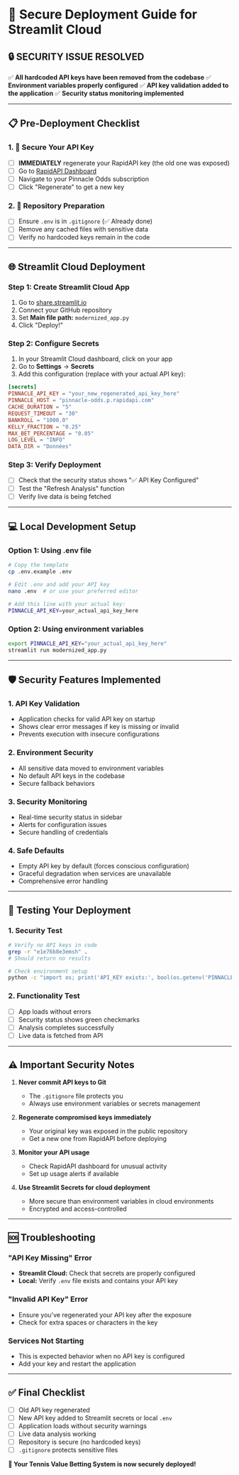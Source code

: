 # 🚀 Secure Deployment Guide for Streamlit Cloud

## 🔒 SECURITY ISSUE RESOLVED

✅ **All hardcoded API keys have been removed from the codebase**
✅ **Environment variables properly configured**
✅ **API key validation added to the application**
✅ **Security status monitoring implemented**

---

## 📋 Pre-Deployment Checklist

### 1. 🔑 Secure Your API Key
- [ ] **IMMEDIATELY** regenerate your RapidAPI key (the old one was exposed)
- [ ] Go to [RapidAPI Dashboard](https://rapidapi.com/developer/dashboard)
- [ ] Navigate to your Pinnacle Odds subscription
- [ ] Click "Regenerate" to get a new key

### 2. 📂 Repository Preparation
- [ ] Ensure `.env` is in `.gitignore` (✅ Already done)
- [ ] Remove any cached files with sensitive data
- [ ] Verify no hardcoded keys remain in the code

---

## 🌐 Streamlit Cloud Deployment

### Step 1: Create Streamlit Cloud App
1. Go to [share.streamlit.io](https://share.streamlit.io)
2. Connect your GitHub repository
3. Set **Main file path:** `modernized_app.py`
4. Click "Deploy!"

### Step 2: Configure Secrets
1. In your Streamlit Cloud dashboard, click on your app
2. Go to **Settings** → **Secrets**
3. Add this configuration (replace with your actual API key):

```toml
[secrets]
PINNACLE_API_KEY = "your_new_regenerated_api_key_here"
PINNACLE_HOST = "pinnacle-odds.p.rapidapi.com"
CACHE_DURATION = "5"
REQUEST_TIMEOUT = "30"
BANKROLL = "1000.0"
KELLY_FRACTION = "0.25"
MAX_BET_PERCENTAGE = "0.05"
LOG_LEVEL = "INFO"
DATA_DIR = "Données"
```

### Step 3: Verify Deployment
- [ ] Check that the security status shows "✅ API Key Configured"
- [ ] Test the "Refresh Analysis" function
- [ ] Verify live data is being fetched

---

## 💻 Local Development Setup

### Option 1: Using .env file
```bash
# Copy the template
cp .env.example .env

# Edit .env and add your API key
nano .env  # or use your preferred editor

# Add this line with your actual key:
PINNACLE_API_KEY=your_actual_api_key_here
```

### Option 2: Using environment variables
```bash
export PINNACLE_API_KEY="your_actual_api_key_here"
streamlit run modernized_app.py
```

---

## 🛡️ Security Features Implemented

### 1. **API Key Validation**
- Application checks for valid API key on startup
- Shows clear error messages if key is missing or invalid
- Prevents execution with insecure configurations

### 2. **Environment Security**
- All sensitive data moved to environment variables
- No default API keys in the codebase
- Secure fallback behaviors

### 3. **Security Monitoring**  
- Real-time security status in sidebar
- Alerts for configuration issues
- Secure handling of credentials

### 4. **Safe Defaults**
- Empty API key by default (forces conscious configuration)
- Graceful degradation when services are unavailable
- Comprehensive error handling

---

## 🧪 Testing Your Deployment

### 1. **Security Test**
```bash
# Verify no API keys in code
grep -r "e1e76b8e3emsh" . 
# Should return no results

# Check environment setup
python -c "import os; print('API_KEY exists:', bool(os.getenv('PINNACLE_API_KEY')))"
```

### 2. **Functionality Test**
- [ ] App loads without errors
- [ ] Security status shows green checkmarks
- [ ] Analysis completes successfully
- [ ] Live data is fetched from API

---

## ⚠️ Important Security Notes

1. **Never commit API keys to Git**
   - The `.gitignore` file protects you
   - Always use environment variables or secrets management

2. **Regenerate compromised keys immediately**
   - Your original key was exposed in the public repository
   - Get a new one from RapidAPI before deploying

3. **Monitor your API usage**
   - Check RapidAPI dashboard for unusual activity
   - Set up usage alerts if available

4. **Use Streamlit Secrets for cloud deployment**
   - More secure than environment variables in cloud environments
   - Encrypted and access-controlled

---

## 🆘 Troubleshooting

### "API Key Missing" Error
- **Streamlit Cloud:** Check that secrets are properly configured
- **Local:** Verify `.env` file exists and contains your API key

### "Invalid API Key" Error  
- Ensure you've regenerated your API key after the exposure
- Check for extra spaces or characters in the key

### Services Not Starting
- This is expected behavior when no API key is configured
- Add your key and restart the application

---

## ✅ Final Checklist

- [ ] Old API key regenerated  
- [ ] New API key added to Streamlit secrets or local `.env`
- [ ] Application loads without security warnings
- [ ] Live data analysis working
- [ ] Repository is secure (no hardcoded keys)
- [ ] `.gitignore` protects sensitive files

**🎉 Your Tennis Value Betting System is now securely deployed!**